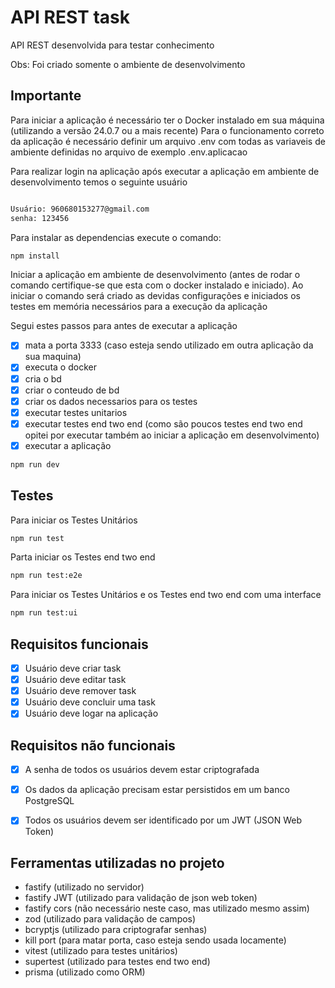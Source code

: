 # API REST task
API REST desenvolvida para testar conhecimento

Obs: Foi criado somente o ambiente de desenvolvimento

## Importante
Para iniciar a aplicação é necessário ter o Docker instalado em sua máquina (utilizando a versão 24.0.7 ou a mais recente)
Para o funcionamento correto da aplicação é necessário definir um arquivo .env com todas as variaveis de ambiente definidas no arquivo de exemplo .env.aplicacao

Para realizar login na aplicação após executar a aplicação em ambiente de desenvolvimento temos o seguinte usuário
```sh

Usuário: 960680153277@gmail.com
senha: 123456

```

Para instalar as dependencias execute o comando:
```sh
npm install
```

Iniciar a aplicação em ambiente de desenvolvimento (antes de rodar o comando certifique-se que esta com o docker instalado e iniciado). Ao iniciar o comando será criado as devidas configurações e iniciados os testes em memória necessários para a execução da aplicação

Segui estes passos para antes de executar a aplicação
- [x] mata a porta 3333 (caso esteja sendo utilizado em outra aplicação da sua maquina)
- [x] executa o docker
- [x] cria o bd
- [x] criar o conteudo de bd
- [x] criar os dados necessarios para os testes
- [x] executar testes unitarios
- [x] executar testes end two end (como são poucos testes end two end opitei por executar também ao iniciar a aplicação em desenvolvimento)
- [x] executar a aplicação

```sh
npm run dev
```


## Testes

Para iniciar os Testes Unitários
```sh
npm run test
```

Parta iniciar os Testes end two end
```sh
npm run test:e2e
```

Para iniciar os Testes Unitários e os Testes end two end com uma interface
```sh
npm run test:ui
```

## Requisitos funcionais
- [X] Usuário deve criar task
- [X] Usuário deve editar task
- [X] Usuário deve remover task
- [X] Usuário deve concluir uma task
- [X] Usuário deve logar na aplicação

## Requisitos não funcionais
- [X] A senha de todos os usuários devem estar criptografada
- [X] Os dados da aplicação precisam estar persistidos em um banco PostgreSQL
- [X] Todos os usuários devem ser identificado por um JWT (JSON Web Token)


## Ferramentas utilizadas no projeto

- fastify (utilizado no servidor)
- fastify JWT (utilizado para validação de json web token)
- fastify cors (não necessário neste caso, mas utilizado mesmo assim)
- zod (utilizado para validação de campos)
- bcryptjs (utilizado para criptografar senhas)
- kill port (para matar porta, caso esteja sendo usada locamente)
- vitest (utilizado para testes unitários)
- supertest (utilizado para testes end two end)
- prisma (utilizado como ORM)